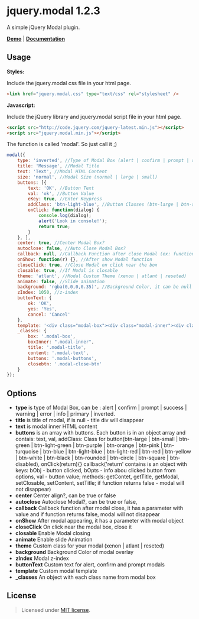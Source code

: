 jquery.modal 1.2.3
============

A simple jQuery Modal plugin.

<b><a href="http://creativedream.net/plugins/jquery.modal/" target="blank">Demo</a></b> | <b><a href="https://github.com/CreativeDream/jquery.modal#options">Documentation</a></b>

Usage
-------
__Styles:__

Include the jquery.modal css file in your html page.
~~~~ html
<link href="jquery.modal.css" type="text/css" rel="stylesheet" />
~~~~
__Javascript:__

Include the jQuery library and jquery.modal script file in your html page.
~~~~ html
<script src="http://code.jquery.com/jquery-latest.min.js"></script>
<script src="jquery.modal.min.js"></script>
~~~~

The function is called 'modal'. So just call it ;)

~~~ javascript
modal({
	type: 'inverted', //Type of Modal Box (alert | confirm | prompt | success | warning | error | info | inverted | primary)
	title: 'Message', //Modal Title
	text: 'Text', //Modal HTML Content
	size: 'normal', //Modal Size (normal | large | small)
	buttons: [{
		text: 'OK', //Button Text
		val: 'ok', //Button Value
		eKey: true, //Enter Keypress
		addClass: 'btn-light-blue', //Button Classes (btn-large | btn-small | btn-green | btn-light-green | btn-purple | btn-orange | btn-pink | btn-turquoise | btn-blue | btn-light-blue | btn-light-red | btn-red | btn-yellow | btn-white | btn-black | btn-rounded | btn-circle | btn-square | btn-disabled)
		onClick: function(dialog) {
			console.log(dialog);
			alert('Look in console!');
			return true;
		}
	}, ],
	center: true, //Center Modal Box?
	autoclose: false, //Auto Close Modal Box?
	callback: null, //Callback Function after close Modal (ex: function(result){alert(result); return true;})
	onShow: function(r) {}, //After show Modal function
	closeClick: true, //Close Modal on click near the box
	closable: true, //If Modal is closable
	theme: 'atlant', //Modal Custom Theme (xenon | atlant | reseted)
	animate: false, //Slide animation
	background: 'rgba(0,0,0,0.35)', //Background Color, it can be null
	zIndex: 1050, //z-index
	buttonText: {
		ok: 'OK',
		yes: 'Yes',
		cancel: 'Cancel'
	},
	template: '<div class="modal-box"><div class="modal-inner"><div class="modal-title"><a class="modal-close-btn"></a></div><div class="modal-text"></div><div class="modal-buttons"></div></div></div>',
	_classes: {
		box: '.modal-box',
		boxInner: ".modal-inner",
		title: '.modal-title',
		content: '.modal-text',
		buttons: '.modal-buttons',
		closebtn: '.modal-close-btn'
	}
});
~~~~

Options
-------
* __type__ is type of Modal Box, can be : alert | confirm | prompt | success | warning | error | info | primary | inverted.
* __title__ is title of modal, if is null - title div will disappear
* __text__ is modal inner HTML content
* __buttons__ is an array with buttons. Each button is in an object array and contais: 
        text, 
	val, 
	addClass: Class for button(btn-large | btn-small | btn-green | btn-light-green | btn-purple | btn-orange | btn-pink | btn-turquoise | btn-blue | btn-light-blue | btn-light-red | btn-red | btn-yellow | btn-white | btn-black | btn-rounded | btn-circle | btn-square | btn-disabled), 
	onClick(return){} callback('return' contains is an object with keys: bObj - button clicked, bOpts - info abou clicked button from options, val - button value; methods: getContet, getTitle, getModal, setClosable, setContent, setTitle; if function returns false - modal will not disappear)
* __center__ Center align?, can be true or false
* __autoclose__ Autoclose Modal?, can be true or false,
* __callback__ Callback function after modal close, it has a parameter with value and if function returns false, modal will not disappear
* __onShow__ After modal appearing, it has a parameter with modal object
* __closeClick__ On click near the modal box, close it
* __closable__ Enable Modal closing
* __animate__ Enable slide Animation
* __theme__ Custom class for your modal (xenon | atlant | reseted)
* __background__ Background Color of modal overlay
* __zIndex__ Modal z-index
* __buttonText__ Custom text for alert, confirm and prompt modals
* __template__ Custom modal template
* <b>_classes</b> An object with each class name from modal box

License
-------
> Licensed under <a href="http://opensource.org/licenses/MIT">MIT license</a>.
